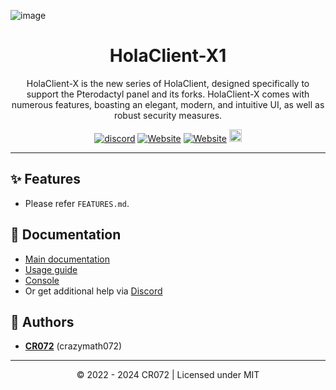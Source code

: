![image](https://cdn.holaclientx.tech/production/assets/plain.png)

<h1 align="center" dir="auto">HolaClient-X1</h1>
<p align="center">
HolaClient-X is the new series of HolaClient, designed specifically to support the Pterodactyl panel and its forks. HolaClient-X comes with numerous features, boasting an elegant, modern, and intuitive UI, as well as robust security measures.
</p>
<p align="center">
  <a href="https://discord.gg/CvqRH9TrYK"><img src="https://img.shields.io/discord/1038719273658499072?color=blue&label=Discord&logo=HolaClient&logoColor=blue" alt="discord" /></a>
  <a href="https://holaclientx.tech/docs"><img alt="Website" src="https://img.shields.io/website?down_color=lightred&down_message=Offline&label=Docs&up_color=blue&up_message=Online&url=https://holaclientx.tech/docs"></a>
    <a href="https://demo.holaclientx.tech"><img alt="Website" src="https://img.shields.io/website?down_color=red&down_message=Offline&label=Demo&up_color=blue&up_message=Online&url=https://demo.holaclientx.tech"></a>
  <a  href="https://github.com/CR072/HolaClient/stargazers"><img src="https://img.shields.io/github/stars/HolaClient/X?label=Stars %E2%AD%90" height="20"/></a>
</p>

---

## ✨ Features

* Please refer `FEATURES.md`.

## 📄 Documentation

* [Main documentation](https://holaclientx.tech/docs)<br>
* [Usage guide](https://holaclientx.tech/guide)<br>
* [Console](https://console.holacorp.org)<br>
* Or get additional help via [Discord](https://discord.gg/CvqRH9TrYK)


## 📝 Authors

- [**CR072**](https://github.com/CR072) (crazymath072)

---

<p align="center">
© 2022 - 2024 CR072 | Licensed under MIT
</p>